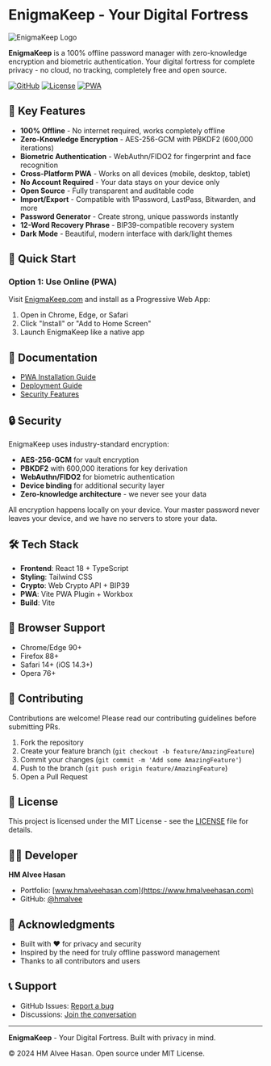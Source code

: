 # EnigmaKeep - Your Digital Fortress

![EnigmaKeep Logo](./public/icons/icon-192x192.png)

**EnigmaKeep** is a 100% offline password manager with zero-knowledge encryption and biometric authentication. Your digital fortress for complete privacy - no cloud, no tracking, completely free and open source.

[![GitHub](https://img.shields.io/badge/GitHub-EnigmaKeep-violet)](https://github.com/hmalvee/EnigmaKeep)
[![License](https://img.shields.io/badge/license-MIT-blue.svg)](LICENSE)
[![PWA](https://img.shields.io/badge/PWA-Enabled-success)](https://enigmakeep.app)

## 🔐 Key Features

- **100% Offline** - No internet required, works completely offline
- **Zero-Knowledge Encryption** - AES-256-GCM with PBKDF2 (600,000 iterations)
- **Biometric Authentication** - WebAuthn/FIDO2 for fingerprint and face recognition
- **Cross-Platform PWA** - Works on all devices (mobile, desktop, tablet)
- **No Account Required** - Your data stays on your device only
- **Open Source** - Fully transparent and auditable code
- **Import/Export** - Compatible with 1Password, LastPass, Bitwarden, and more
- **Password Generator** - Create strong, unique passwords instantly
- **12-Word Recovery Phrase** - BIP39-compatible recovery system
- **Dark Mode** - Beautiful, modern interface with dark/light themes

## 🚀 Quick Start

### Option 1: Use Online (PWA)

Visit [EnigmaKeep.com](https://enigmakeep.com) and install as a Progressive Web App:

1. Open in Chrome, Edge, or Safari
2. Click "Install" or "Add to Home Screen"
3. Launch EnigmaKeep like a native app


## 📖 Documentation

- [PWA Installation Guide](./docs/PWA_GUIDE.md)
- [Deployment Guide](./docs/DEPLOYMENT.md)
- [Security Features](./docs/SECURITY_FEATURES.md)

## 🔒 Security

EnigmaKeep uses industry-standard encryption:

- **AES-256-GCM** for vault encryption
- **PBKDF2** with 600,000 iterations for key derivation
- **WebAuthn/FIDO2** for biometric authentication
- **Device binding** for additional security layer
- **Zero-knowledge architecture** - we never see your data

All encryption happens locally on your device. Your master password never leaves your device, and we have no servers to store your data.

## 🛠️ Tech Stack

- **Frontend**: React 18 + TypeScript
- **Styling**: Tailwind CSS
- **Crypto**: Web Crypto API + BIP39
- **PWA**: Vite PWA Plugin + Workbox
- **Build**: Vite

## 📱 Browser Support

- Chrome/Edge 90+
- Firefox 88+
- Safari 14+ (iOS 14.3+)
- Opera 76+

## 🤝 Contributing

Contributions are welcome! Please read our contributing guidelines before submitting PRs.

1. Fork the repository
2. Create your feature branch (`git checkout -b feature/AmazingFeature`)
3. Commit your changes (`git commit -m 'Add some AmazingFeature'`)
4. Push to the branch (`git push origin feature/AmazingFeature`)
5. Open a Pull Request

## 📄 License

This project is licensed under the MIT License - see the [LICENSE](LICENSE) file for details.

## 👨‍💻 Developer

**HM Alvee Hasan**
- Portfolio: [www.hmalveehasan.com](https://www.hmalveehasan.com)
- GitHub: [@hmalvee](https://github.com/hmalvee)

## 🙏 Acknowledgments

- Built with ❤️ for privacy and security
- Inspired by the need for truly offline password management
- Thanks to all contributors and users

## 📞 Support

- GitHub Issues: [Report a bug](https://github.com/hmalvee/EnigmaKeep/issues)
- Discussions: [Join the conversation](https://github.com/hmalvee/EnigmaKeep/discussions)

---

**EnigmaKeep** - Your Digital Fortress. Built with privacy in mind.

© 2024 HM Alvee Hasan. Open source under MIT License.
